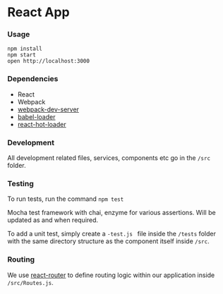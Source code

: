 React App
=========

### Usage

```
npm install
npm start
open http://localhost:3000
```

### Dependencies

* React
* Webpack
* [webpack-dev-server](https://github.com/webpack/webpack-dev-server)
* [babel-loader](https://github.com/babel/babel-loader)
* [react-hot-loader](https://github.com/gaearon/react-hot-loader)


### Development

All development related files, services, components etc go in the `/src` folder.

### Testing

To run tests, run the command `npm test`

Mocha test framework with chai, enzyme for various assertions. Will be updated as and when required.

To add a unit test, simply create a `-test.js ` file inside the `/tests` folder with the same directory structure as the component itself inside `/src`.

### Routing

We use [react-router](https://github.com/reactjs/react-router) to define routing logic within our application inside `/src/Routes.js`.
